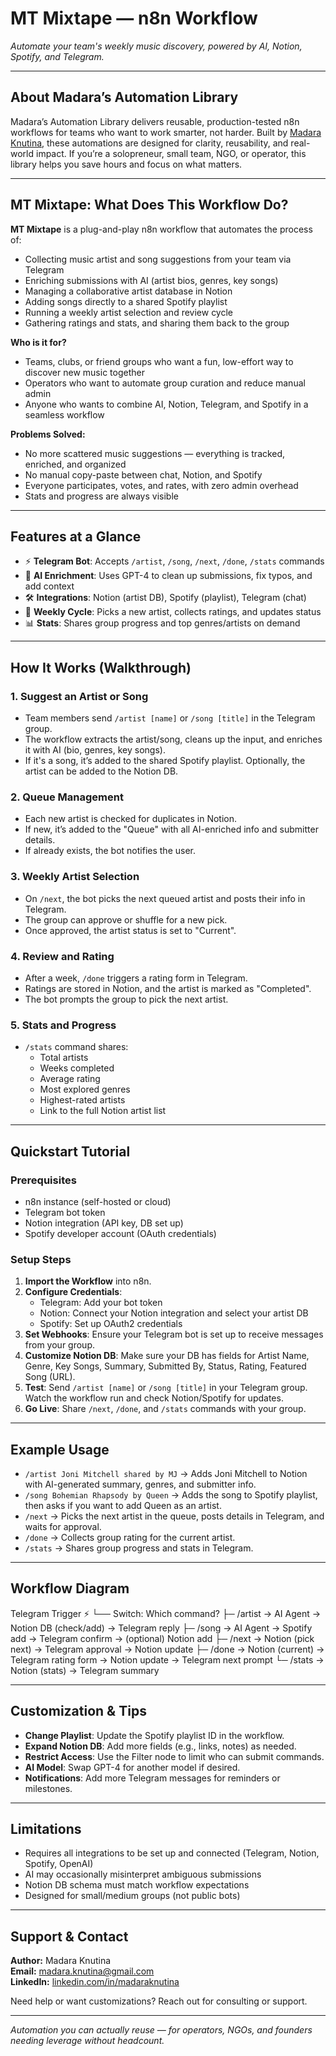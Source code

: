 # MT Mixtape — n8n Workflow

_Automate your team's weekly music discovery, powered by AI, Notion, Spotify, and Telegram._

---

## About Madara’s Automation Library

Madara’s Automation Library delivers reusable, production-tested n8n workflows for teams who want to work smarter, not harder. Built by [Madara Knutina](mailto:madara.knutina@gmail.com), these automations are designed for clarity, reusability, and real-world impact. If you’re a solopreneur, small team, NGO, or operator, this library helps you save hours and focus on what matters.

---

## MT Mixtape: What Does This Workflow Do?

**MT Mixtape** is a plug-and-play n8n workflow that automates the process of:

- Collecting music artist and song suggestions from your team via Telegram
- Enriching submissions with AI (artist bios, genres, key songs)
- Managing a collaborative artist database in Notion
- Adding songs directly to a shared Spotify playlist
- Running a weekly artist selection and review cycle
- Gathering ratings and stats, and sharing them back to the group

**Who is it for?**
- Teams, clubs, or friend groups who want a fun, low-effort way to discover new music together
- Operators who want to automate group curation and reduce manual admin
- Anyone who wants to combine AI, Notion, Telegram, and Spotify in a seamless workflow

**Problems Solved:**
- No more scattered music suggestions — everything is tracked, enriched, and organized
- No manual copy-paste between chat, Notion, and Spotify
- Everyone participates, votes, and rates, with zero admin overhead
- Stats and progress are always visible

---

## Features at a Glance

- ⚡ **Telegram Bot**: Accepts `/artist`, `/song`, `/next`, `/done`, `/stats` commands
- 🤖 **AI Enrichment**: Uses GPT-4 to clean up submissions, fix typos, and add context
- 🛠 **Integrations**: Notion (artist DB), Spotify (playlist), Telegram (chat)
- 🔄 **Weekly Cycle**: Picks a new artist, collects ratings, and updates status
- 📊 **Stats**: Shares group progress and top genres/artists on demand

---

## How It Works (Walkthrough)

### 1. Suggest an Artist or Song
- Team members send `/artist [name]` or `/song [title]` in the Telegram group.
- The workflow extracts the artist/song, cleans up the input, and enriches it with AI (bio, genres, key songs).
- If it's a song, it’s added to the shared Spotify playlist. Optionally, the artist can be added to the Notion DB.

### 2. Queue Management
- Each new artist is checked for duplicates in Notion.
- If new, it’s added to the "Queue" with all AI-enriched info and submitter details.
- If already exists, the bot notifies the user.

### 3. Weekly Artist Selection
- On `/next`, the bot picks the next queued artist and posts their info in Telegram.
- The group can approve or shuffle for a new pick.
- Once approved, the artist status is set to "Current".

### 4. Review and Rating
- After a week, `/done` triggers a rating form in Telegram.
- Ratings are stored in Notion, and the artist is marked as "Completed".
- The bot prompts the group to pick the next artist.

### 5. Stats and Progress
- `/stats` command shares:
  - Total artists
  - Weeks completed
  - Average rating
  - Most explored genres
  - Highest-rated artists
  - Link to the full Notion artist list

---

## Quickstart Tutorial

### Prerequisites
- n8n instance (self-hosted or cloud)
- Telegram bot token
- Notion integration (API key, DB set up)
- Spotify developer account (OAuth credentials)

### Setup Steps
1. **Import the Workflow** into n8n.
2. **Configure Credentials**:
   - Telegram: Add your bot token
   - Notion: Connect your Notion integration and select your artist DB
   - Spotify: Set up OAuth2 credentials
3. **Set Webhooks**: Ensure your Telegram bot is set up to receive messages from your group.
4. **Customize Notion DB**: Make sure your DB has fields for Artist Name, Genre, Key Songs, Summary, Submitted By, Status, Rating, Featured Song (URL).
5. **Test**: Send `/artist [name]` or `/song [title]` in your Telegram group. Watch the workflow run and check Notion/Spotify for updates.
6. **Go Live**: Share `/next`, `/done`, and `/stats` commands with your group.

---

## Example Usage

- `/artist Joni Mitchell shared by MJ` → Adds Joni Mitchell to Notion with AI-generated summary, genres, and submitter info.
- `/song Bohemian Rhapsody by Queen` → Adds the song to Spotify playlist, then asks if you want to add Queen as an artist.
- `/next` → Picks the next artist in the queue, posts details in Telegram, and waits for approval.
- `/done` → Collects group rating for the current artist.
- `/stats` → Shares group progress and stats in Telegram.

---

## Workflow Diagram

Telegram Trigger ⚡
   └── Switch: Which command?
        ├─ /artist → AI Agent → Notion DB (check/add) → Telegram reply
        ├─ /song → AI Agent → Spotify add → Telegram confirm → (optional) Notion add
        ├─ /next → Notion (pick next) → Telegram approval → Notion update
        ├─ /done → Notion (current) → Telegram rating form → Notion update → Telegram next prompt
        └─ /stats → Notion (stats) → Telegram summary

---

## Customization & Tips

- **Change Playlist**: Update the Spotify playlist ID in the workflow.
- **Expand Notion DB**: Add more fields (e.g., links, notes) as needed.
- **Restrict Access**: Use the Filter node to limit who can submit commands.
- **AI Model**: Swap GPT-4 for another model if desired.
- **Notifications**: Add more Telegram messages for reminders or milestones.

---

## Limitations

- Requires all integrations to be set up and connected (Telegram, Notion, Spotify, OpenAI)
- AI may occasionally misinterpret ambiguous submissions
- Notion DB schema must match workflow expectations
- Designed for small/medium groups (not public bots)

---

## Support & Contact

**Author:** Madara Knutina  
**Email:** madara.knutina@gmail.com  
**LinkedIn:** [linkedin.com/in/madaraknutina](https://www.linkedin.com/in/madaraknutina/)

Need help or want customizations? Reach out for consulting or support.

---

*Automation you can actually reuse — for operators, NGOs, and founders needing leverage without headcount.*
